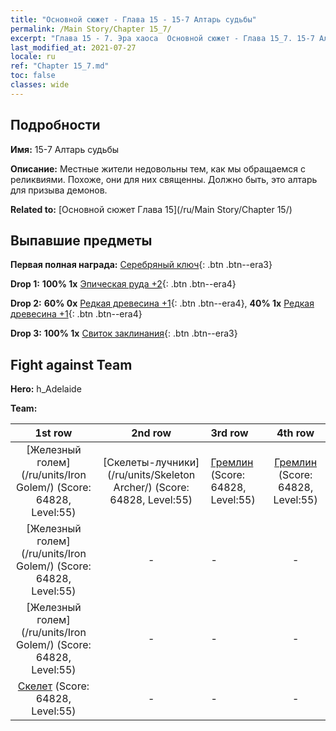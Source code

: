 ```yaml
---
title: "Основной сюжет - Глава 15 - 15-7 Алтарь судьбы"
permalink: /Main Story/Chapter 15_7/
excerpt: "Глава 15 - 7. Эра хаоса  Основной сюжет - Глава 15_7. 15-7 Алтарь судьбы"
last_modified_at: 2021-07-27
locale: ru
ref: "Chapter 15_7.md"
toc: false
classes: wide
---
```


## Подробности

 **Имя:** 15-7 Алтарь судьбы

 **Описание:** Местные жители недовольны тем, как мы обращаемся с реликвиями. Похоже, они для них священны. Должно быть, это алтарь для призыва демонов.

 **Related to:** [Основной сюжет Глава 15](/ru/Main Story/Chapter 15/)

## Выпавшие предметы

 **Первая полная награда:** [Серебряный ключ](/ItemsRU/con_693/){: .btn .btn--era3}

 **Drop 1:** **100% 1x** [Эпическая руда +2](/ItemsRU/mat_47/){: .btn .btn--era4}

 **Drop 2:** **60% 0x** [Редкая древесина +1](/ItemsRU/mat_41/){: .btn .btn--era4}, **40% 1x** [Редкая древесина +1](/ItemsRU/mat_41/){: .btn .btn--era4}

 **Drop 3:** **100% 1x** [Свиток заклинания](/ItemsRU/con_694/){: .btn .btn--era3}


## Fight against Team
 **Hero:** h_Adelaide

 **Team:**


  | 1st row | 2nd row | 3rd row | 4th row |
  |:----:|:----:|:----|:----:|
  | [Железный голем](/ru/units/Iron Golem/) (Score: 64828, Level:55)  | [Скелеты-лучники](/ru/units/Skeleton Archer/) (Score: 64828, Level:55)  | [Гремлин](/ru/units/Gremlin/) (Score: 64828, Level:55)  | [Гремлин](/ru/units/Gremlin/) (Score: 64828, Level:55)  |
  | [Железный голем](/ru/units/Iron Golem/) (Score: 64828, Level:55)  | - | - | - |
  | [Железный голем](/ru/units/Iron Golem/) (Score: 64828, Level:55)  | - | - | - |
  | [Скелет](/ru/units/Skeleton/) (Score: 64828, Level:55)  | - | - | - |


